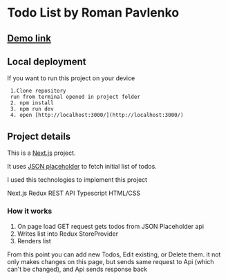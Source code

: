 # Todo List by Roman Pavlenko

## [Demo link](https://todolist-phi-liard.vercel.app/)

## Local deployment

If you want to run this project on your device

```
 1.Clone repository
 run from terminal opened in project folder
 2. npm install
 3. npm run dev
 4. open [http://localhost:3000/](http://localhost:3000/)
```

## Project details

This is a [Next.js](https://nextjs.org/) project.

It uses [JSON placeholder](https://jsonplaceholder.typicode.com/) to fetch initial list of todos.

I used this technologies to implement this project

Next.js
Redux
REST API
Typescript
HTML/CSS

### How it works

  1. On page load GET request gets todos from JSON Placeholder api
  2. Writes list into Redux StoreProvider
  3. Renders list
  
  From this point you can add new Todos, Edit existing, or Delete them.
  it not only makes changes on this page, but sends same request to Api (which can't be changed), and Api sends response back

